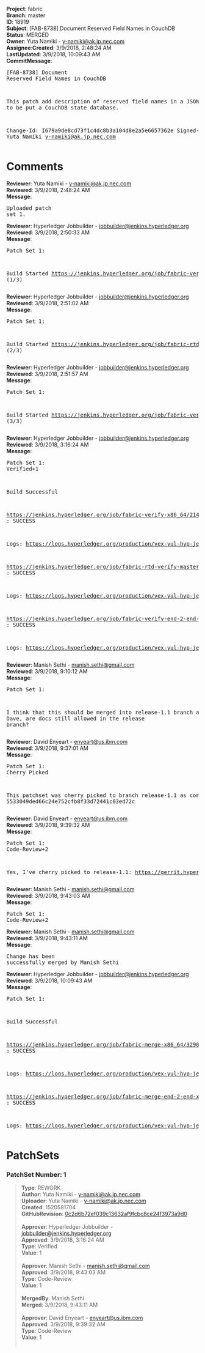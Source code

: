 <strong>Project</strong>: fabric</br><strong>Branch</strong>: master<br><strong>ID</strong>: 18919<br><strong>Subject</strong>: [FAB-8738] Document Reserved Field Names in CouchDB<br><strong>Status</strong>: MERGED<br><strong>Owner</strong>: Yuta Namiki - y-namiki@ak.jp.nec.com<br><strong>Assignee</strong>:<strong>Created</strong>: 3/9/2018, 2:48:24 AM<br><strong>LastUpdated</strong>: 3/9/2018, 10:09:43 AM<br><strong>CommitMessage</strong>:<br><pre>[FAB-8738] Document Reserved Field Names in CouchDB

This patch add description of reserved field names in a JSON
document to be put a CouchDB state database.

Change-Id: I679a9de8cd73f1c4dc8b3a104d8e2a5e6657362e
Signed-off-by: Yuta Namiki <y-namiki@ak.jp.nec.com>
</pre><h1>Comments</h1><strong>Reviewer</strong>: Yuta Namiki - y-namiki@ak.jp.nec.com<br><strong>Reviewed</strong>: 3/9/2018, 2:48:24 AM<br><strong>Message</strong>: <pre>Uploaded patch set 1.</pre><strong>Reviewer</strong>: Hyperledger Jobbuilder - jobbuilder@jenkins.hyperledger.org<br><strong>Reviewed</strong>: 3/9/2018, 2:50:33 AM<br><strong>Message</strong>: <pre>Patch Set 1:

Build Started https://jenkins.hyperledger.org/job/fabric-verify-x86_64/21400/ (1/3)</pre><strong>Reviewer</strong>: Hyperledger Jobbuilder - jobbuilder@jenkins.hyperledger.org<br><strong>Reviewed</strong>: 3/9/2018, 2:51:02 AM<br><strong>Message</strong>: <pre>Patch Set 1:

Build Started https://jenkins.hyperledger.org/job/fabric-rtd-verify-master/324/ (2/3)</pre><strong>Reviewer</strong>: Hyperledger Jobbuilder - jobbuilder@jenkins.hyperledger.org<br><strong>Reviewed</strong>: 3/9/2018, 2:51:57 AM<br><strong>Message</strong>: <pre>Patch Set 1:

Build Started https://jenkins.hyperledger.org/job/fabric-verify-end-2-end-x86_64/13102/ (3/3)</pre><strong>Reviewer</strong>: Hyperledger Jobbuilder - jobbuilder@jenkins.hyperledger.org<br><strong>Reviewed</strong>: 3/9/2018, 3:16:24 AM<br><strong>Message</strong>: <pre>Patch Set 1: Verified+1

Build Successful 

https://jenkins.hyperledger.org/job/fabric-verify-x86_64/21400/ : SUCCESS

Logs: https://logs.hyperledger.org/production/vex-yul-hyp-jenkins-3/fabric-verify-x86_64/21400

https://jenkins.hyperledger.org/job/fabric-rtd-verify-master/324/ : SUCCESS

Logs: https://logs.hyperledger.org/production/vex-yul-hyp-jenkins-3/fabric-rtd-verify-master/324

https://jenkins.hyperledger.org/job/fabric-verify-end-2-end-x86_64/13102/ : SUCCESS

Logs: https://logs.hyperledger.org/production/vex-yul-hyp-jenkins-3/fabric-verify-end-2-end-x86_64/13102</pre><strong>Reviewer</strong>: Manish Sethi - manish.sethi@gmail.com<br><strong>Reviewed</strong>: 3/9/2018, 9:10:12 AM<br><strong>Message</strong>: <pre>Patch Set 1:

I think that this should be merged into release-1.1 branch as well. Dave, are docs still allowed in the release branch?</pre><strong>Reviewer</strong>: David Enyeart - enyeart@us.ibm.com<br><strong>Reviewed</strong>: 3/9/2018, 9:37:01 AM<br><strong>Message</strong>: <pre>Patch Set 1: Cherry Picked

This patchset was cherry picked to branch release-1.1 as commit 5533049ded66c24e752cfb8f33d72441c03ed72c</pre><strong>Reviewer</strong>: David Enyeart - enyeart@us.ibm.com<br><strong>Reviewed</strong>: 3/9/2018, 9:39:32 AM<br><strong>Message</strong>: <pre>Patch Set 1: Code-Review+2

Yes, I've cherry picked to release-1.1: https://gerrit.hyperledger.org/r/#/c/18933/</pre><strong>Reviewer</strong>: Manish Sethi - manish.sethi@gmail.com<br><strong>Reviewed</strong>: 3/9/2018, 9:43:03 AM<br><strong>Message</strong>: <pre>Patch Set 1: Code-Review+2</pre><strong>Reviewer</strong>: Manish Sethi - manish.sethi@gmail.com<br><strong>Reviewed</strong>: 3/9/2018, 9:43:11 AM<br><strong>Message</strong>: <pre>Change has been successfully merged by Manish Sethi</pre><strong>Reviewer</strong>: Hyperledger Jobbuilder - jobbuilder@jenkins.hyperledger.org<br><strong>Reviewed</strong>: 3/9/2018, 10:09:43 AM<br><strong>Message</strong>: <pre>Patch Set 1:

Build Successful 

https://jenkins.hyperledger.org/job/fabric-merge-x86_64/3290/ : SUCCESS

Logs: https://logs.hyperledger.org/production/vex-yul-hyp-jenkins-3/fabric-merge-x86_64/3290

https://jenkins.hyperledger.org/job/fabric-merge-end-2-end-x86_64/1964/ : SUCCESS

Logs: https://logs.hyperledger.org/production/vex-yul-hyp-jenkins-3/fabric-merge-end-2-end-x86_64/1964</pre><h1>PatchSets</h1><h3>PatchSet Number: 1</h3><blockquote><strong>Type</strong>: REWORK<br><strong>Author</strong>: Yuta Namiki - y-namiki@ak.jp.nec.com<br><strong>Uploader</strong>: Yuta Namiki - y-namiki@ak.jp.nec.com<br><strong>Created</strong>: 1520581704<br><strong>GitHubRevision</strong>: [0c2d6b72ef039c13632af9fcbc8ce24f3973a9d0](https://github.com/hyperledger/fabric/commit/0c2d6b72ef039c13632af9fcbc8ce24f3973a9d0)<br><br><strong>Approver</strong>: Hyperledger Jobbuilder - jobbuilder@jenkins.hyperledger.org<br><strong>Approved</strong>: 3/9/2018, 3:16:24 AM<br><strong>Type</strong>: Verified<br><strong>Value</strong>: 1<br><br><strong>Approver</strong>: Manish Sethi - manish.sethi@gmail.com<br><strong>Approved</strong>: 3/9/2018, 9:43:03 AM<br><strong>Type</strong>: Code-Review<br><strong>Value</strong>: 1<br><br><strong>MergedBy</strong>: Manish Sethi<br><strong>Merged</strong>: 3/9/2018, 9:43:11 AM<br><br><strong>Approver</strong>: David Enyeart - enyeart@us.ibm.com<br><strong>Approved</strong>: 3/9/2018, 9:39:32 AM<br><strong>Type</strong>: Code-Review<br><strong>Value</strong>: 1<br><br></blockquote>